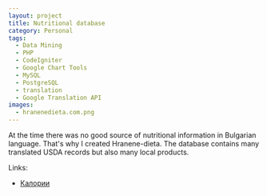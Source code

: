 ```yaml
---
layout: project
title: Nutritional database
category: Personal
tags:
  - Data Mining
  - PHP
  - CodeIgniter
  - Google Chart Tools
  - MySQL
  - PostgreSQL
  - translation
  - Google Translation API
images:
  - hranenedieta.com.png
---
```


At the time there was no good source of nutritional information in Bulgarian language. That's why I created Hranene-dieta. The database contains many translated USDA records but also many local products.

Links:

* [Калории](http://kalorii.bazadanni.com)
